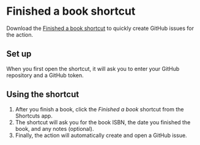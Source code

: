 # Finished a book shortcut

Download the [Finished a book shortcut](finished-a-book.shortcut) to quickly create GitHub issues for the action.

## Set up

When you first open the shortcut, it will ask you to enter your GitHub repository and a GitHub token.

## Using the shortcut

1. After you finish a book, click the _Finished a book_ shortcut from the Shortcuts app.
2. The shortcut will ask you for the book ISBN, the date you finished the book, and any notes (optional).
3. Finally, the action will automatically create and open a GitHub issue.

